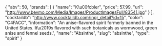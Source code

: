 {
    "abv": 50,
    "brands": [
        {
            "name": "K\u00fcbler",
            "price": 57.99,
            "url": "http://www.bevmo.com/Media/Images/ProductImagesFull/83541.jpg"
        }
    ],
    "cocktaildb": "http://www.cocktaildb.com/ingr_detail?id=15",
    "color": "C4FACC",
    "information": "An anise-flavored spirit formerly banned in the United States. It\u2019s flavored with such botanicals as wormwood, green anise and fennel seeds.",
    "name": "Absinthe",
    "slug": "absinthe",
    "type": "spirit"
}